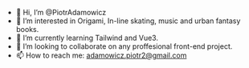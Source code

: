 - 👋 Hi, I’m @PiotrAdamowicz
- 👀 I’m interested in Origami, In-line skating, music and urban fantasy books.
- 🌱 I’m currently learning Tailwind and Vue3.
- 💞️ I’m looking to collaborate on any proffesional front-end project.
- 📫 How to reach me: adamowicz.piotr2@gmail.com

<!---
PiotrAdamowicz/PiotrAdamowicz is a ✨ special ✨ repository because its `README.md` (this file) appears on your GitHub profile.
You can click the Preview link to take a look at your changes.
--->
